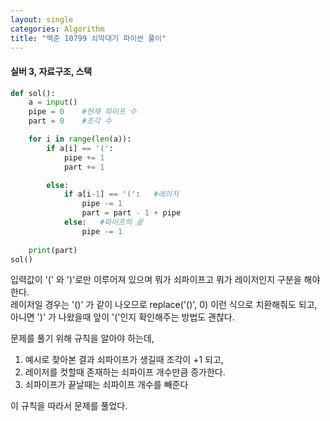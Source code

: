 ```yaml
---
layout: single
categories: Algorithm
title: "백준 10799 쇠막대기 파이썬 풀이"
---
```

#### 실버 3, 자료구조, 스택

```py
def sol():
    a = input()
    pipe = 0    #현재 파이프 수
    part = 0    #조각 수

    for i in range(len(a)):
        if a[i] == '(':
            pipe += 1
            part += 1

        else:   
            if a[i-1] == '(':   #레이저
                pipe -= 1
                part = part - 1 + pipe
            else:   #파이프의 끝
                pipe -= 1
                
    print(part)
sol()
```
입력값이 '(' 와 ')'로만 이루어져 있으며 뭐가 쇠파이프고 뭐가 레이저인지 구분을 해야 한다.<br>
레이저일 경우는 '()' 가 같이 나오므로 replace('()', 0) 이런 식으로 치환해줘도 되고,<br>
아니면 ')' 가 나왔을때 앞이 '('인지 확인해주는 방법도 괜찮다.<br>

문제를 풀기 위해 규칙을 알아야 하는데,
1. 예시로 찾아본 결과 쇠파이프가 생길때 조각이 +1 되고,
2. 레이저를 컷할때 존재하는 쇠파이프 개수만큼 증가한다.
3. 쇠파이프가 끝날때는 쇠파이프 개수를 빼준다

이 규칙을 따라서 문제를 풀었다.